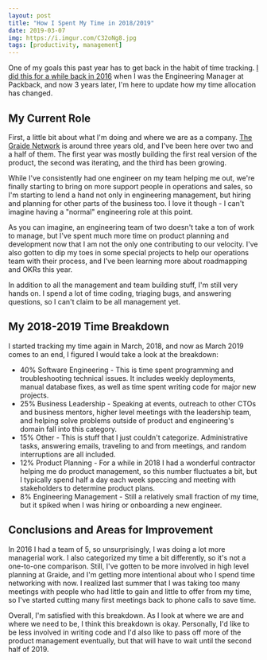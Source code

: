 ```yaml
---
layout: post
title: "How I Spent My Time in 2018/2019"
date: 2019-03-07
img: https://i.imgur.com/C32oNg8.jpg
tags: [productivity, management]
---
```


One of my goals this past year has to get back in the habit of time tracking. [I did this for a while back in 2016](/posts/engineering-manager) when I was the Engineering Manager at Packback, and now 3 years later, I'm here to update how my time allocation has changed.

## My Current Role

First, a little bit about what I'm doing and where we are as a company. [The Graide Network](https://www.thegraidenetwork.com) is around three years old, and I've been here over two and a half of them. The first year was mostly building the first real version of the product, the second was iterating, and the third has been growing.

While I've consistently had one engineer on my team helping me out, we're finally starting to bring on more support people in operations and sales, so I'm starting to lend a hand not only in engineering management, but hiring and planning for other parts of the business too. I love it though - I can't imagine having a "normal" engineering role at this point.

As you can imagine, an engineering team of two doesn't take a ton of work to manage, but I've spent much more time on product planning and development now that I am not the only one contributing to our velocity. I've also gotten to dip my toes in some special projects to help our operations team with their process, and I've been learning more about roadmapping and OKRs this year.

In addition to all the management and team building stuff, I'm still very hands on. I spend a lot of time coding, triaging bugs, and answering questions, so I can't claim to be all management yet.

## My 2018-2019 Time Breakdown

I started tracking my time again in March, 2018, and now as March 2019 comes to an end, I figured I would take a look at the breakdown:

- 40% Software Engineering - This is time spent programming and troubleshooting technical issues. It includes weekly deployments, manual database fixes, as well as time spent writing code for major new projects.
- 25% Business Leadership - Speaking at events, outreach to other CTOs and business mentors, higher level meetings with the leadership team, and helping solve problems outside of product and engineering's domain fall into this category.
- 15% Other - This is stuff that I just couldn't categorize. Administrative tasks, answering emails, traveling to and from meetings, and random interruptions are all included.
- 12% Product Planning - For a while in 2018 I had a wonderful contractor helping me do product management, so this number fluctuates a bit, but I typically spend half a day each week speccing and meeting with stakeholders to determine product plans.
- 8% Engineering Management - Still a relatively small fraction of my time, but it spiked when I was hiring or onboarding a new engineer.

## Conclusions and Areas for Improvement

In 2016 I had a team of 5, so unsurprisingly, I was doing a lot more managerial work. I also categorized my time a bit differently, so it's not a one-to-one comparison. Still, I've gotten to be more involved in high level planning at Graide, and I'm getting more intentional about who I spend time networking with now. I realized last summer that I was taking too many meetings with people who had little to gain and little to offer from my time, so I've started cutting many first meetings back to phone calls to save time.

Overall, I'm satisfied with this breakdown. As I look at where we are and where we need to be, I think this breakdown is okay. Personally, I'd like to be less involved in writing code and I'd also like to pass off more of the product management eventually, but that will have to wait until the second half of 2019.
